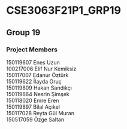 # CSE3063F21P1_GRP19
## Group 19 
### Project Members
150119607 Enes Uzun \
100217006 Elif Nur Kemiksiz \
150117007 Edanur Öztürk \
150119622 İlayda Oruç \
150119809 Hakan Sandıkçı \
150119664 Nesrin Şimşek \
150118020 Emre Eren \
150119897 Bilal Açıkel \
150117028 Reyta Gül Muran \
150517059 Özge Saltan